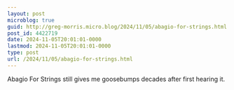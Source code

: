 ```yaml
---
layout: post
microblog: true
guid: http://greg-morris.micro.blog/2024/11/05/abagio-for-strings.html
post_id: 4422719
date: 2024-11-05T20:01:01-0000
lastmod: 2024-11-05T20:01:01-0000
type: post
url: /2024/11/05/abagio-for-strings.html
---
```

Abagio For Strings still gives me goosebumps decades after first hearing it. 
